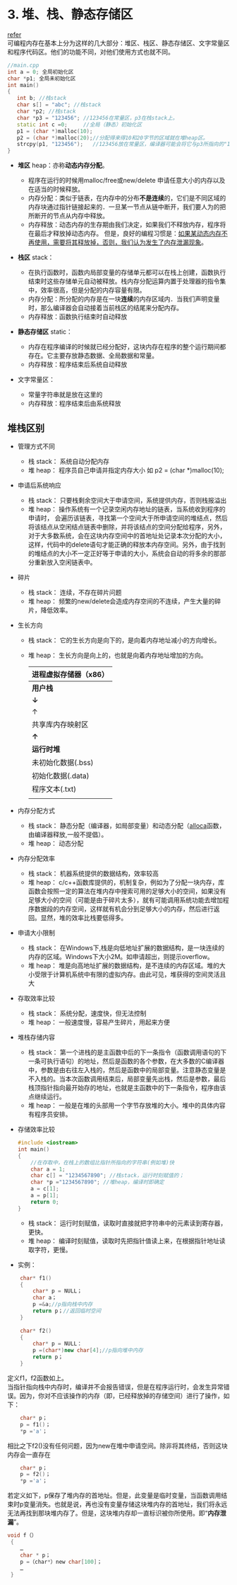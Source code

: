 # 3. 堆、栈、静态存储区 
[refer](https://blog.csdn.net/yiya1989/article/details/8957370)  
可编程内存在基本上分为这样的几大部分：堆区、栈区、静态存储区、文字常量区和程序代码区。他们的功能不同，对他们使用方式也就不同。

```c++
//main.cpp 
int a = 0; 全局初始化区 
char *p1; 全局未初始化区 
int main() 
{ 
   int b; //栈stack
   char s[] = "abc"; //栈stack 
   char *p2; //栈stack 
   char *p3 = "123456"; //123456在常量区，p3在栈stack上。 
   static int c =0;     //全局（静态）初始化区 
   p1 = (char *)malloc(10); 
   p2 = (char *)malloc(20);//分配得来得10和20字节的区域就在堆heap区。 
   strcpy(p1, "123456");   //123456放在常量区，编译器可能会将它与p3所指向的"123456"优化成一个地方。 
}
```
- **堆区** heap：亦称**动态内存分配**。  
    - 程序在运行的时候用malloc/free或new/delete 申请任意大小的内存以及在适当的时候释放。
    - 内存分配：类似于链表，在内存中的分布**不是连续**的，它们是不同区域的内存块通过指针链接起来的．一旦某一节点从链中断开，我们要人为的把所断开的节点从内存中释放。
    - 内存释放：动态内存的生存期由我们决定，如果我们不释放内存，程序将在最后才释放掉动态内存。 但是，良好的编程习惯是：<u>如果某动态内存不再使用，需要将其释放掉，否则，我们认为发生了内存泄漏现象</u>。  


- **栈区** stack：
    - 在执行函数时，函数内局部变量的存储单元都可以在栈上创建，函数执行结束时这些存储单元自动被释放。栈内存分配运算内置于处理器的指令集中，效率很高，但是分配的内存容量有限。
    - 内存分配：所分配的内存是在一块**连续**的内存区域内．当我们声明变量时，那么编译器会自动接着当前栈区的结尾来分配内存。 
    - 内存释放：函数执行结束时自动释放

- **静态存储区** static：
    - 内存在程序编译的时候就已经分配好，这块内存在程序的整个运行期间都存在。它主要存放静态数据、全局数据和常量。
    - 内存释放：程序结束后系统自动释放

- 文字常量区：
    - 常量字符串就是放在这里的
    - 内存释放：程序结束后由系统释放

## 堆栈区别
- 管理方式不同  
    - 栈 stack： 系统自动分配内存
    - 堆 heap： 程序员自己申请并指定内存大小 如 p2 = (char *)malloc(10);
- 申请后系统响应
    - 栈 stack： 只要栈剩余空间大于申请空间，系统提供内存，否则栈报溢出
    - 堆 heap： 操作系统有一个记录空闲内存地址的链表，当系统收到程序的申请时， 会遍历该链表，寻找第一个空间大于所申请空间的堆结点，然后将该结点从空闲结点链表中删除，并将该结点的空间分配给程序，另外，对于大多数系统，会在这块内存空间中的首地址处记录本次分配的大小，这样，代码中的delete语句才能正确的释放本内存空间。另外，由于找到的堆结点的大小不一定正好等于申请的大小，系统会自动的将多余的那部分重新放入空闲链表中。
- 碎片
    - 栈 stack： 连续，不存在碎片问题
    - 堆 heap： 频繁的new/delete会造成内存空间的不连续，产生大量的碎片，降低效率。
- 生长方向
    - 栈 stack： 它的生长方向是向下的，是向着内存地址减小的方向增长。
    - 堆 heap： 生长方向是向上的，也就是向着内存地址增加的方向。  
      
      
        |    进程虚拟存储器（x86）   |
        |   --------------   |
        |     **用户栈**     |
        |       **↓**      |
        |       ↑      |
        | 共享库内存映射区 |
        |       **↑**      |
        |     **运行时堆**     |
        | 未初始化数据(.bss) |
        | 初始化数据(.data)  |
        |    程序文本(.txt)  |
        |                   |

- 内存分配方式
    - 栈 stack： 静态分配（编译器，如局部变量）和动态分配（[alloca](https://blog.csdn.net/suoluotree/article/details/5649670)函数，由编译器释放,一般不提倡）。
    - 堆 heap： 动态分配
- 内存分配效率
    - 栈 stack： 机器系统提供的数据结构，效率较高
    - 堆 heap： c/c++函数库提供的，机制复杂，例如为了分配一块内存，库函数会按照一定的算法在堆内存中搜索可用的足够大小的空间，如果没有足够大小的空间（可能是由于碎片太多），就有可能调用系统功能去增加程序数据段的内存空间，这样就有机会分到足够大小的内存，然后进行返回。显然，堆的效率比栈要低得多。
- 申请大小限制
    - 栈 stack： 在Windows下,栈是向低地址扩展的数据结构，是一块连续的内存的区域。Windows下大小2M。如申请超出，则提示overflow。
    - 堆 heap： 堆是向高地址扩展的数据结构，是不连续的内存区域。堆的大小受限于计算机系统中有限的虚拟内存。由此可见，堆获得的空间灵活且大
- 存取效率比较
    - 栈 stack： 系统分配，速度快，但无法控制
    - 堆 heap： 一般速度慢，容易产生碎片，用起来方便
- 堆栈存储内容
    - 栈 stack： 第一个进栈的是主函数中后的下一条指令（函数调用语句的下一条可执行语句）的地址，然后是函数的各个参数，在大多数的C编译器中，参数是由右往左入栈的，然后是函数中的局部变量。注意静态变量是不入栈的。当本次函数调用结束后，局部变量先出栈，然后是参数，最后栈顶指针指向最开始存的地址，也就是主函数中的下一条指令，程序由该点继续运行。  
    - 堆 heap： 一般是在堆的头部用一个字节存放堆的大小。堆中的具体内容有程序员安排。
- 存储效率比较
    ```c++
    #include <iostream>
    int main() 
    { 
        //在存取中，在栈上的数组比指针所指向的字符串(例如堆)快
        char a = 1; 
        char c[] = "1234567890"; //栈stack，运行时刻赋值的；
        char *p ="1234567890"; //堆heap，编译时即确定
        a = c[1]; 
        a = p[1]; 
        return 0; 
    } 
    ```
    - 栈 stack： 运行时刻赋值，读取时直接就把字符串中的元素读到寄存器，更快。
    - 堆 heap： 编译时刻赋值，读取时先把指针值读上来，在根据指针地址读取字符，更慢。

- 实例：
```c++
    char* f1()
    {    
        char* p = NULL；    
        char a；     
        p =&a;//p指向栈中内存   
        return p；//返回临时空间
    }    
      
    char* f2()    
    {    
        char* p = NULL：    
        p =(char*)new char[4];//p指向堆中内存   
        return p；     
    }    
```
定义f1，f2函数如上。  
当指针指向栈中内存时，编译并不会报告错误，但是在程序运行时，会发生异常错误。因为，你对不应该操作的内存（即，已经释放掉的存储空间）进行了操作，如下：
```c++     
    char* p；  
    p = f1()；  
    *p ='a'； 
```
相比之下f2()没有任何问题，因为new在堆中申请空间。除非将其终结，否则这块内存会一直存在
```c++     
    char* p；  
    p = f2()；  
    *p ='a'； 
```
若定义如下，p保存了堆内存的首地址。但是，此变量是临时变量，当函数调用结束时p变量消失。也就是说，再也没有变量存储这块堆内存的首地址，我们将永远无法再找到那块堆内存了。但是，这块堆内存却一直标识被你所使用。即“**内存泄漏**”。
```c++
void f（）  
 {  
    …  
    char * p；  
    p =（char*）new char[100]；  
    …  
 }  
```

